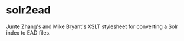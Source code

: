 solr2ead
========

Junte Zhang's and Mike Bryant's XSLT stylesheet for converting a Solr index to EAD files.
